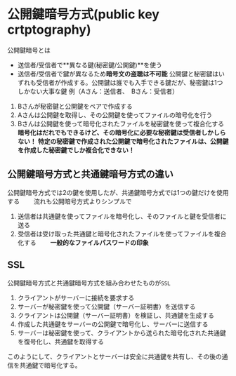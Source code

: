 # 公開鍵暗号方式(public key crtptography)
公開鍵暗号とは
* 送信者/受信者で**異なる鍵(秘密鍵/公開鍵)**を使う
* 送信者/受信者で鍵が異なるため**暗号文の盗聴は不可能**
公開鍵と秘密鍵はいずれも受信者が作成する。公開鍵は誰でも入手できる鍵だが、秘密鍵は1つしかない大事な鍵
例（Aさん：送信者、　Bさん：受信者）　　
1. Bさんが秘密鍵と公開鍵をペアで作成する　　
2. Aさんは公開鍵を取得し、その公開鍵を使ってファイルの暗号化を行う　　
3. Bさんは公開鍵を使って暗号化されたファイルを秘密鍵を使って複合化する　　
**暗号化はだれでもできるけど、その暗号化に必要な秘密鍵は受信者しかしらない！**
**特定の秘密鍵で作成された公開鍵で暗号化されたファイルは、公開鍵を作成した秘密鍵でしか複合化できない！**

## 公開鍵暗号方式と共通鍵暗号方式の違い
公開鍵暗号方式では2の鍵を使用したが、共通鍵暗号方式では1つの鍵だけを使用する　　
流れも公開暗号方式よりシンプルで  
1. 送信者は共通鍵を使ってファイルを暗号化し、そのファイルと鍵を受信者に送る　　
2. 受信者は受け取った共通鍵と暗号化されたファイルを使ってファイルを複合化する　　
**一般的なファイルパスワードの印象**


## SSL
公開鍵暗号方式と共通鍵暗号方式を組み合わせたものが`SSL`

1. クライアントがサーバーに接続を要求する
2. サーバーが秘密鍵を使って公開鍵（サーバー証明書）を送信する
3. クライアントは公開鍵（サーバー証明書）を検証し、共通鍵を生成する
4. 作成した共通鍵をサーバーの公開鍵で暗号化し、サーバーに送信する
5. サーバーは秘密鍵を使って、クライアントから送られた暗号化された共通鍵を復号化し、共通鍵を取得する

このようにして、クライアントとサーバーは安全に共通鍵を共有し、その後の通信を共通鍵で暗号化する。
